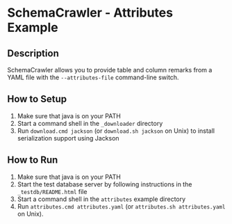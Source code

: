 # SchemaCrawler - Attributes Example

## Description
SchemaCrawler allows you to provide table and column remarks from a YAML file 
with the `--attributes-file` command-line switch.

## How to Setup
1. Make sure that java is on your PATH
2. Start a command shell in the `_downloader` directory 
3. Run `download.cmd jackson` (or `download.sh jackson` on Unix) to
   install serialization support using Jackson

## How to Run
1. Make sure that java is on your PATH
2. Start the test database server by following instructions in the `_testdb/README.html` file
3. Start a command shell in the `attributes` example directory 
4. Run `attributes.cmd attributes.yaml` (or `attributes.sh attributes.yaml` on Unix). 
